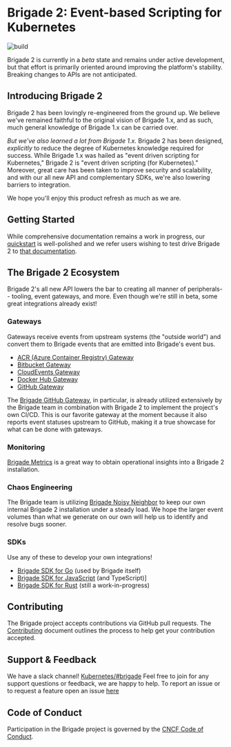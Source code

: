 # Brigade 2: Event-based Scripting for Kubernetes

![build](https://badgr.brigade2.io/v1/github/checks/brigadecore/brigade/badge.svg?appID=99005&branch=v2)

Brigade 2 is currently in a _beta_ state and remains under active development,
but that effort is primarily oriented around improving the platform's stability.
Breaking changes to APIs are not anticipated.

## Introducing Brigade 2

Brigade 2 has been lovingly re-engineered from the ground up. We believe we've
remained faithful to the original vision of Brigade 1.x, and as such, much
general knowledge of Brigade 1.x can be carried over.

_But we've also learned a lot from Brigade 1.x._ Brigade 2 has been designed,
_explicitly_ to reduce the degree of Kubernetes knowledge required for success.
While Brigade 1.x was hailed as "event driven scripting for Kubernetes," Brigade
2 is "event driven scripting (for Kubernetes)." Moreover, great care has been
taken to improve security and scalability, and with our all new API and
complementary SDKs, we're also lowering barriers to integration.

We hope you'll enjoy this product refresh as much as we are.

## Getting Started

While comprehensive documentation remains a work in progress, our [quickstart]
is well-polished and we refer users wishing to test drive Brigade 2 to
[that documentation][quickstart].

[quickstart]: https://v2--brigade-docs.netlify.app/intro/quickstart/

## The Brigade 2 Ecosystem

Brigade 2's all new API lowers the bar to creating all manner of peripherals--
tooling, event gateways, and more. Even though we're still in beta, some great
integrations already exist!

### Gateways

Gateways receive events from upstream systems (the "outside world") and convert
them to Brigade events that are emitted into Brigade's event bus.

* [ACR (Azure Container Registry) Gateway](https://github.com/brigadecore/brigade-acr-gateway)
* [Bitbucket Gateway](https://github.com/brigadecore/brigade-bitbucket-gateway/tree/v2)
* [CloudEvents Gateway](https://github.com/brigadecore/brigade-cloudevents-gateway)
* [Docker Hub Gateway](https://github.com/brigadecore/brigade-dockerhub-gateway)
* [GitHub Gateway](https://github.com/brigadecore/brigade-github-gateway)

The [Brigade GitHub Gateway](https://github.com/brigadecore/brigade-github-gateway),
in particular, is already utilized extensively by the Brigade team in
combination with Brigade 2 to implement the project's own CI/CD. This is our
favorite gateway at the moment because it also reports event statuses upstream
to GitHub, making it a true showcase for what can be done with gateways.

### Monitoring

[Brigade Metrics](https://github.com/brigadecore/brigade-metrics) is a great way
to obtain operational insights into a Brigade 2 installation.

### Chaos Engineering

The Brigade team is utilizing
[Brigade Noisy Neighbor](https://github.com/brigadecore/brigade-noisy-neighbor)
to keep our own internal Brigade 2 installation under a steady load. We hope the
larger event volumes than what we generate on our own will help us to identify
and resolve bugs sooner.

### SDKs

Use any of these to develop your own integrations!

* [Brigade SDK for Go](https://github.com/brigadecore/brigade/tree/v2/sdk) (used by Brigade itself)
* [Brigade SDK for JavaScript](https://github.com/krancour/brigade-sdk-for-js) (and TypeScript)]
* [Brigade SDK for Rust](https://github.com/brigadecore/brigade-sdk-for-rust) (still a work-in-progress)

## Contributing

The Brigade project accepts contributions via GitHub pull requests. The
[Contributing](CONTRIBUTING.md) document outlines the process to help get your
contribution accepted.

## Support & Feedback

We have a slack channel!
[Kubernetes/#brigade](https://kubernetes.slack.com/messages/C87MF1RFD) Feel free
to join for any support questions or feedback, we are happy to help. To report
an issue or to request a feature open an issue
[here](https://github.com/brigadecore/brigade/issues)

## Code of Conduct

Participation in the Brigade project is governed by the
[CNCF Code of Conduct](https://github.com/cncf/foundation/blob/master/code-of-conduct.md).
